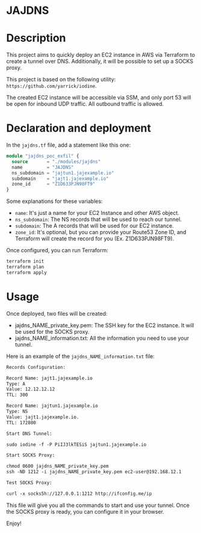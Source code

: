# JAJDNS

# Description

This project aims to quickly deploy an EC2 instance in AWS via Terraform to create a tunnel over DNS. Additionally, it will be possible to set up a SOCKS proxy.

This project is based on the following utility: `https://github.com/yarrick/iodine`.

The created EC2 instance will be accessible via SSM, and only port 53 will be open for inbound UDP traffic. All outbound traffic is allowed.

# Declaration and deployment

In the `jajdns.tf` file, add a statement like this one:

```terraform
module "jajdns_poc_exfil" {
  source       = "./modules/jajdns"
  name         = "JAJDNS"
  ns_subdomain = "jajtun1.jajexample.io"
  subdomain    = "jajt1.jajexample.io"
  zone_id      = "Z1D633PJN98FT9"
}
```

Some explanations for these variables:

- `name`: It's just a name for your EC2 Instance and other AWS object.
- `ns_subdomain`: The NS records that will be used to reach our tunnel.
- `subdomain`: The A records that will be used for our EC2 instance.
- `zone_id`: It's optional, but you can provide your Route53 Zone ID, and Terraform will create the record for you (Ex. Z1D633PJN98FT9).

Once configured, you can run Terraform:

```bash
terraform init
terraform plan
terraform apply
```

# Usage

Once deployed, two files will be created:

- jajdns_NAME_private_key.pem: The SSH key for the EC2 instance. It will be used for the SOCKS proxy. 
- jajdns_NAME_information.txt: All the information you need to use your tunnel.

Here is an example of the `jajdns_NAME_information.txt` file:

```txt
Records Configuration:

Record Name: jajt1.jajexample.io
Type: A
Value: 12.12.12.12
TTL: 300

Record Name: jajtun1.jajexample.io
Type: NS
Value: jajt1.jajexample.io.
TTL: 172800

Start DNS Tunnel:

sudo iodine -f -P PiIJ3lkTESiS jajtun1.jajexample.io

Start SOCKS Proxy:

chmod 0600 jajdns_NAME_private_key.pem
ssh -ND 1212 -i jajdns_NAME_private_key.pem ec2-user@192.168.12.1

Test SOCKS Proxy:

curl -x socks5h://127.0.0.1:1212 http://ifconfig.me/ip
```

This file will give you all the commands to start and use your tunnel. Once the SOCKS proxy is ready, you can configure it in your browser.

Enjoy!